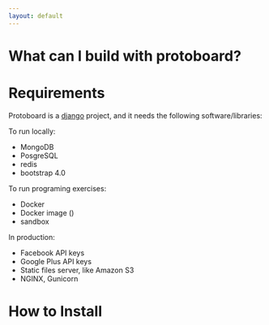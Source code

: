 ```yaml
---
layout: default
---
```


# What can I build with protoboard?


# Requirements

Protoboard is a [django](https://www.djangoproject.com/) project, and it
needs the following software/libraries:

To run locally:

*   MongoDB
*   PosgreSQL
*   redis
*   bootstrap 4.0

To run programing exercises:

* Docker
* Docker image ()
* sandbox

In production:

*   Facebook API keys  
*   Google Plus API keys
*   Static files server, like Amazon S3
*   NGINX, Gunicorn

# How to Install


